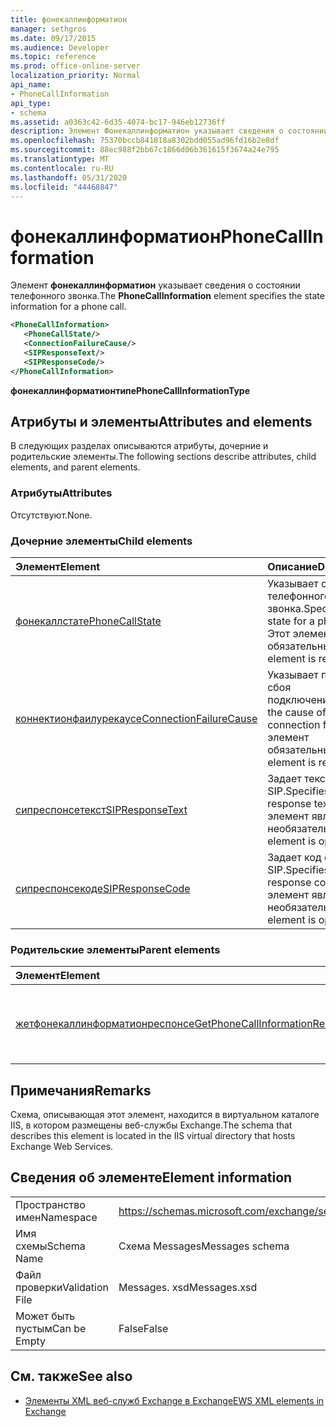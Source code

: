 ```yaml
---
title: фонекаллинформатион
manager: sethgros
ms.date: 09/17/2015
ms.audience: Developer
ms.topic: reference
ms.prod: office-online-server
localization_priority: Normal
api_name:
- PhoneCallInformation
api_type:
- schema
ms.assetid: a0363c42-6d35-4074-bc17-946eb12736ff
description: Элемент Фонекаллинформатион указывает сведения о состоянии телефонного звонка.
ms.openlocfilehash: 75370bccb841818a8302bdd055ad96fd16b2e8df
ms.sourcegitcommit: 88ec988f2bb67c1866d06b361615f3674a24e795
ms.translationtype: MT
ms.contentlocale: ru-RU
ms.lasthandoff: 05/31/2020
ms.locfileid: "44468847"
---
```

# <a name="phonecallinformation"></a><span data-ttu-id="78b50-103">фонекаллинформатион</span><span class="sxs-lookup"><span data-stu-id="78b50-103">PhoneCallInformation</span></span>

<span data-ttu-id="78b50-104">Элемент **фонекаллинформатион** указывает сведения о состоянии телефонного звонка.</span><span class="sxs-lookup"><span data-stu-id="78b50-104">The **PhoneCallInformation** element specifies the state information for a phone call.</span></span> 
  
```XML
<PhoneCallInformation>
   <PhoneCallState/>
   <ConnectionFailureCause/>
   <SIPResponseText/>
   <SIPResponseCode/>
</PhoneCallInformation>
```

 <span data-ttu-id="78b50-105">**фонекаллинформатионтипе**</span><span class="sxs-lookup"><span data-stu-id="78b50-105">**PhoneCallInformationType**</span></span>
## <a name="attributes-and-elements"></a><span data-ttu-id="78b50-106">Атрибуты и элементы</span><span class="sxs-lookup"><span data-stu-id="78b50-106">Attributes and elements</span></span>

<span data-ttu-id="78b50-107">В следующих разделах описываются атрибуты, дочерние и родительские элементы.</span><span class="sxs-lookup"><span data-stu-id="78b50-107">The following sections describe attributes, child elements, and parent elements.</span></span>
  
### <a name="attributes"></a><span data-ttu-id="78b50-108">Атрибуты</span><span class="sxs-lookup"><span data-stu-id="78b50-108">Attributes</span></span>

<span data-ttu-id="78b50-109">Отсутствуют.</span><span class="sxs-lookup"><span data-stu-id="78b50-109">None.</span></span>
  
### <a name="child-elements"></a><span data-ttu-id="78b50-110">Дочерние элементы</span><span class="sxs-lookup"><span data-stu-id="78b50-110">Child elements</span></span>

|<span data-ttu-id="78b50-111">**Элемент**</span><span class="sxs-lookup"><span data-stu-id="78b50-111">**Element**</span></span>|<span data-ttu-id="78b50-112">**Описание**</span><span class="sxs-lookup"><span data-stu-id="78b50-112">**Description**</span></span>|
|:-----|:-----|
|[<span data-ttu-id="78b50-113">фонекаллстате</span><span class="sxs-lookup"><span data-stu-id="78b50-113">PhoneCallState</span></span>](phonecallstate.md) <br/> |<span data-ttu-id="78b50-114">Указывает состояние телефонного звонка.</span><span class="sxs-lookup"><span data-stu-id="78b50-114">Specifies the state for a phone call.</span></span> <span data-ttu-id="78b50-115">Этот элемент обязательный.</span><span class="sxs-lookup"><span data-stu-id="78b50-115">This element is required.</span></span>  <br/> |
|[<span data-ttu-id="78b50-116">коннектионфаилурекаусе</span><span class="sxs-lookup"><span data-stu-id="78b50-116">ConnectionFailureCause</span></span>](connectionfailurecause.md) <br/> |<span data-ttu-id="78b50-117">Указывает причину сбоя подключения.</span><span class="sxs-lookup"><span data-stu-id="78b50-117">Specifies the cause of a connection failure.</span></span> <span data-ttu-id="78b50-118">Этот элемент обязательный.</span><span class="sxs-lookup"><span data-stu-id="78b50-118">This element is required.</span></span>  <br/> |
|[<span data-ttu-id="78b50-119">сипреспонсетекст</span><span class="sxs-lookup"><span data-stu-id="78b50-119">SIPResponseText</span></span>](sipresponsetext.md) <br/> |<span data-ttu-id="78b50-120">Задает текст ответа SIP.</span><span class="sxs-lookup"><span data-stu-id="78b50-120">Specifies the SIP response text.</span></span> <span data-ttu-id="78b50-121">Этот элемент является необязательным.</span><span class="sxs-lookup"><span data-stu-id="78b50-121">This element is optional.</span></span>  <br/> |
|[<span data-ttu-id="78b50-122">сипреспонсекоде</span><span class="sxs-lookup"><span data-stu-id="78b50-122">SIPResponseCode</span></span>](sipresponsecode.md) <br/> |<span data-ttu-id="78b50-123">Задает код ответа SIP.</span><span class="sxs-lookup"><span data-stu-id="78b50-123">Specifies the SIP response code.</span></span> <span data-ttu-id="78b50-124">Этот элемент является необязательным.</span><span class="sxs-lookup"><span data-stu-id="78b50-124">This element is optional.</span></span>  <br/> |
   
### <a name="parent-elements"></a><span data-ttu-id="78b50-125">Родительские элементы</span><span class="sxs-lookup"><span data-stu-id="78b50-125">Parent elements</span></span>

|<span data-ttu-id="78b50-126">**Элемент**</span><span class="sxs-lookup"><span data-stu-id="78b50-126">**Element**</span></span>|<span data-ttu-id="78b50-127">**Описание**</span><span class="sxs-lookup"><span data-stu-id="78b50-127">**Description**</span></span>|
|:-----|:-----|
|[<span data-ttu-id="78b50-128">жетфонекаллинформатионреспонсе</span><span class="sxs-lookup"><span data-stu-id="78b50-128">GetPhoneCallInformationResponse</span></span>](getphonecallinformationresponse.md) <br/> |<span data-ttu-id="78b50-129">Определяет ответ на запрос [операции GetPhoneCallInformation](getphonecallinformation-operation.md) .</span><span class="sxs-lookup"><span data-stu-id="78b50-129">Defines a response to a [GetPhoneCallInformation operation](getphonecallinformation-operation.md) request.</span></span>  <br/> |
   
## <a name="remarks"></a><span data-ttu-id="78b50-130">Примечания</span><span class="sxs-lookup"><span data-stu-id="78b50-130">Remarks</span></span>

<span data-ttu-id="78b50-131">Схема, описывающая этот элемент, находится в виртуальном каталоге IIS, в котором размещены веб-службы Exchange.</span><span class="sxs-lookup"><span data-stu-id="78b50-131">The schema that describes this element is located in the IIS virtual directory that hosts Exchange Web Services.</span></span>
  
## <a name="element-information"></a><span data-ttu-id="78b50-132">Сведения об элементе</span><span class="sxs-lookup"><span data-stu-id="78b50-132">Element information</span></span>

|||
|:-----|:-----|
|<span data-ttu-id="78b50-133">Пространство имен</span><span class="sxs-lookup"><span data-stu-id="78b50-133">Namespace</span></span>  <br/> |https://schemas.microsoft.com/exchange/services/2006/messages  <br/> |
|<span data-ttu-id="78b50-134">Имя схемы</span><span class="sxs-lookup"><span data-stu-id="78b50-134">Schema Name</span></span>  <br/> |<span data-ttu-id="78b50-135">Схема Messages</span><span class="sxs-lookup"><span data-stu-id="78b50-135">Messages schema</span></span>  <br/> |
|<span data-ttu-id="78b50-136">Файл проверки</span><span class="sxs-lookup"><span data-stu-id="78b50-136">Validation File</span></span>  <br/> |<span data-ttu-id="78b50-137">Messages. xsd</span><span class="sxs-lookup"><span data-stu-id="78b50-137">Messages.xsd</span></span>  <br/> |
|<span data-ttu-id="78b50-138">Может быть пустым</span><span class="sxs-lookup"><span data-stu-id="78b50-138">Can be Empty</span></span>  <br/> |<span data-ttu-id="78b50-139">False</span><span class="sxs-lookup"><span data-stu-id="78b50-139">False</span></span>  <br/> |
   
## <a name="see-also"></a><span data-ttu-id="78b50-140">См. также</span><span class="sxs-lookup"><span data-stu-id="78b50-140">See also</span></span>



- [<span data-ttu-id="78b50-141">Элементы XML веб-служб Exchange в Exchange</span><span class="sxs-lookup"><span data-stu-id="78b50-141">EWS XML elements in Exchange</span></span>](ews-xml-elements-in-exchange.md)

